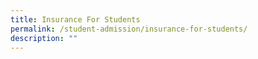 ```yaml
---
title: Insurance For Students
permalink: /student-admission/insurance-for-students/
description: ""
---
```

